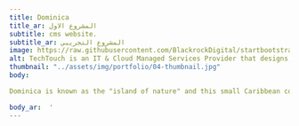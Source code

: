 ```yaml
---
title: Dominica
title_ar: المشروع الاول
subtitle: cms website.
subtitle_ar: المشروع التجريبي
image: https://raw.githubusercontent.com/BlackrockDigital/startbootstrap-agency/master/src/assets/img/portfolio/01-full.jpg
alt: TechTouch is an IT & Cloud Managed Services Provider that designs, implements and supports solutions for businesses
thumbnail: "../assets/img/portfolio/04-thumbnail.jpg"
body:

Dominica is known as the "island of nature" and this small Caribbean country is distinguished by its hot springs and rainforest trekking instead of just staying on the beach, unlike its neighboring islands. Boiling lake in Morne Trois Pitons National Park can be reached via steep mountain paths and is an ethereal body of water worth a hike.

body_ar:  '
---
```

